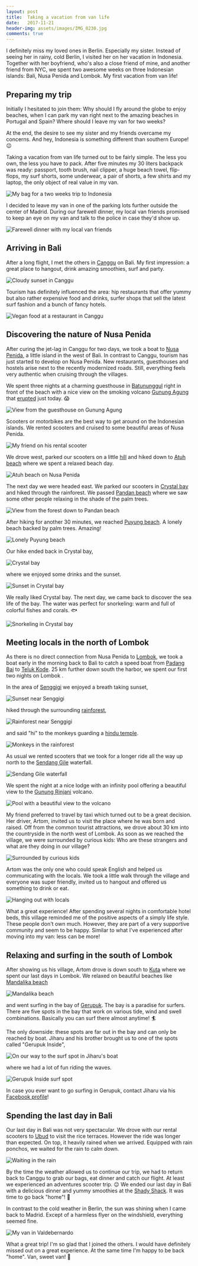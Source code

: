 ```yaml
---
layout: post
title:  Taking a vacation from van life
date:   2017-11-21
header-img: assets/images/IMG_0230.jpg
comments: true
---
```


I definitely miss my loved ones in Berlin. Especially my sister. Instead of seeing her in rainy, cold Berlin, I visited her on her vacation in Indonesia. Together with her boyfriend, who's also a close friend of mine, and another friend from NYC, we spent two awesome weeks on three Indonesian islands: Bali, Nusa Penida and Lombok. My first vacation from van life!

## Preparing my trip

Initially I hesitated to join them: Why should I fly around the globe to enjoy beaches, when I can park my van right next to the amazing beaches in Portugal and Spain? Where should I leave my van for two weeks?

At the end, the desire to see my sister and my friends overcame my concerns. And hey, Indonesia is something different than southern Europe! :wink:

Taking a vacation from van life turned out to be fairly simple. The less you own, the less you have to pack. After five minutes my 30 liters backpack was ready: passport, tooth brush, nail clipper, a huge beach towel, flip-flops, my surf shorts, some underwear, a pair of shorts, a few shirts and my laptop, the only object of real value in my van.

![My bag for a two weeks trip to Indonesia](/assets/images/IMG_0087.jpg)

I decided to leave my van in one of the parking lots further outside the center of Madrid. During our farewell dinner, my local van friends promised to keep an eye on my van and talk to the police in case they'd show up.

![Farewell dinner with my local van friends](/assets/images/IMG_0089.jpg)


## Arriving in Bali

After a long flight, I met the others in [Canggu](https://www.google.com/maps/place/Canggu,+North+Kuta,+Badung+Regency,+Bali,+Indonesia) on Bali. My first impression: a great place to hangout, drink amazing smoothies, surf and party.

![Cloudy sunset in Canggu](/assets/images/IMG_0108.jpg)

Tourism has definitely influenced the area: hip restaurants that offer yummy but also rather expensive food and drinks, surfer shops that sell the latest surf fashion and a bunch of fancy hotels.

![Vegan food at a restaurant in Canggu](/assets/images/IMG_0102.jpg)

## Discovering the nature of Nusa Penida

After curing the jet-lag in Canggu for two days, we took a boat to [Nusa Penida](https://www.google.com/maps/place/Penida+Island/), a little island in the west of Bali. In contrast to Canggu, tourism has just started to develop on Nusa Penida. New restaurants, guesthouses and hostels arise next to the recently modernized roads. Still, everything feels very authentic when cruising through the villages.

We spent three nights at a charming guesthouse in [Batununggul](https://www.google.com/maps/place/Batununggul,+Nusapenida,+Klungkung+Regency,+Bali,+Indonesia/) right in front of the beach with a nice view on the smoking volcano [Gunung Agung](https://www.google.com/maps/place/Mount+Agung/) that [erupted](http://www.news.com.au/travel/travel-updates/incidents/panic-as-balis-mount-agung-volcano-erupts/news-story/56c0f91b6745c4b682c14dfabb6b0f6a) just today. :scream:

![View from the guesthouse on Gunung Agung](/assets/images/IMG_0291.jpg)

Scooters or motorbikes are the best way to get around on the Indonesian islands. We rented scooters and cruised to some beautiful areas of Nusa Penida.

![My friend on his rental scooter](/assets/images/IMG_0289.jpg)

We drove west, parked our scooters on a little [hill](https://www.google.com/maps/place/8°46'19.7"S+115°37'19.8"E/) and hiked down to [Atuh beach](https://www.google.com/maps/place/Atuh+Beach/) where we spent a relaxed beach day.

![Atuh beach on Nusa Penida](/assets/images/IMG_0118.jpg)

The next day we were headed east. We parked our scooters in [Crystal bay](https://www.google.com/maps/place/Crystal+Bay+Nusa+Penida/) and hiked through the rainforest. We passed [Pandan beach](https://www.google.com/maps/place/Pandan+beach/) where we saw some other people relaxing in the shade of the palm trees.

![View from the forest down to Pandan beach](/assets/images/IMG_0137.jpg)

After hiking for another 30 minutes, we reached [Puyung beach](https://www.google.com/maps/place/Puyung+Beach/). A lonely beach backed by palm trees. Amazing!

![Lonely Puyung beach](/assets/images/IMG_0139.jpg)

Our hike ended back in Crystal bay,

![Crystal bay](/assets/images/IMG_0145.jpg)

where we enjoyed some drinks and the sunset.

![Sunset in Crystal bay](/assets/images/IMG_0170.jpg)

We really liked Crystal bay. The next day, we came back to discover the sea life of the bay. The water was perfect for snorkeling: warm and full of colorful fishes and corals. :fish:

![Snorkeling in Crystal bay](/assets/images/IMG_0290.jpg)

## Meeting locals in the north of Lombok

As there is no direct connection from Nusa Penida to [Lombok](https://www.google.com/maps/place/Lombok/), we took a boat early in the morning back to Bali to catch a speed boat from [Padang Bai](https://www.google.com/maps/place/Padangbai,+Manggis,+Karangasem+Regency,+Bali,+Indonesia/) to [Teluk Kode](https://www.google.com/maps/place/Teluk+Kode/). 25 km further down south the harbor, we spent our first two nights on Lombok .

In the area of [Senggigi](https://www.google.com/maps/place/Senggigi+Beach/) we enjoyed a breath taking sunset,

![Sunset near Senggigi](/assets/images/IMG_0187.jpg)

hiked through the surrounding [rainforest](https://www.google.com/maps/place/Jl.+Raya+Mataram+-+Tj.,+Pemenang,+Kabupaten+Lombok+Utara,+Nusa+Tenggara+Bar.+83355,+Indonesia/),

![Rainforest near Senggigi](/assets/images/IMG_0195.jpg)

and said "hi" to the monkeys guarding a [hindu temple](https://www.google.com/maps/place/Pura+Manik+Sari+Batu+Beleq/).

![Monkeys in the rainforest](/assets/images/IMG_0294.jpg)

As usual we rented scooters that we took for a longer ride all the way up north to the [Sendang Gile](https://www.google.com/maps/place/Sendang+Gile+and+Tiu+Kelep+Waterfall/) waterfall.

![Sendang Gile waterfall](/assets/images/IMG_0203.jpg)

We spent the night at a nice lodge with an infinity pool offering a beautiful view to the [Gunung Rinjani](https://www.google.com/maps/place/Mount+Rinjani/) volcano.

![Pool with a beautiful view to the volcano](/assets/images/IMG_0222.jpg)

My friend preferred to travel by taxi which turned out to be a great decision. Her driver, Artom, invited us to visit the place where he was born and raised. Off from the common tourist attractions, we drove about 30 km into the countryside in the north west of Lombok. As soon as we reached the village, we were surrounded by curious kids: Who are these strangers and what are they doing in our village?

![Surrounded by curious kids](/assets/images/IMG_0220.jpg)

Artom was the only one who could speak English and helped us communicating with the locals. We took a little walk through the village and everyone was super friendly, invited us to hangout and offered us something to drink or eat.

![Hanging out with locals](/assets/images/IMG_0225.jpg)

What a great experience! After spending several nights in comfortable hotel beds, this village reminded me of the positive aspects of a simply life style. These people don't own much. However, they are part of a very supportive community and seem to be happy. Similar to what I've experienced after moving into my van: less can be more!

## Relaxing and surfing in the south of Lombok

After showing us his village, Artom drove is down south to [Kuta](https://www.google.com/maps/place/Kuta,+Pujut,+Central+Lombok+Regency,+West+Nusa+Tenggara,+Indonesia/) where we spent our last days in Lombok. We relaxed on beautiful beaches like [Mandalika beach](https://www.google.com/maps/place/Mandalika+Beach/)

![Mandalika beach](/assets/images/IMG_0230.jpg)

and went surfing in the bay of [Gerupuk](https://www.google.com/maps/place/Gerupuk+Surf+Cafe+%26+Restaurant/). The bay is a paradise for surfers. There are five spots in the bay that work on various tide, wind and swell combinations. Basically you can surf there almost anytime! :surfer:

The only downside: these spots are far out in the bay and can only be reached by boat. Jiharu and his brother brought us to one of the spots called "Gerupuk Inside",

![On our way to the surf spot in Jiharu's boat](/assets/images/IMG_0244.jpg)

where we had a lot of fun riding the waves.

![Gerupuk Inside surf spot](/assets/images/IMG_0281.jpg)

In case you ever want to go surfing in Gerupuk, contact Jiharu via his [Facebook profile](https://www.facebook.com/jiharu.surf)!

## Spending the last day in Bali

Our last day in Bali was not very spectacular. We drove with our rental scooters to [Ubud](https://www.google.com/maps/place/Ubud,+Gianyar,+Bali,+Indonesia/) to visit the rice terraces. However the ride was longer than expected. On top, it heavily rained when we arrived. Equipped with rain ponchos, we waited for the rain to calm down.

![Waiting in the rain](/assets/images/IMG_0259.jpg)

By the time the weather allowed us to continue our trip, we had to return back to Canggu to grab our bags, eat dinner and catch our flight. At least we experienced an adventures scooter trip. :wink: We ended our last day in Bali with a delicious dinner and yummy smoothies at the [Shady Shack](https://www.google.com/maps/place/The+Shady+Shack/). It was time to go back "home"! :wave:

In contrast to the cold weather in Berlin, the sun was shining when I came back to Madrid. Except of a harmless flyer on the windshield, everything seemed fine.

![My van in Valdebernardo](/assets/images/IMG_0267.jpg)

What a great trip! I'm so glad that I joined the others. I would have definitely missed out on a great experience. At the same time I'm happy to be back "home". Van, sweet van! :minibus:
